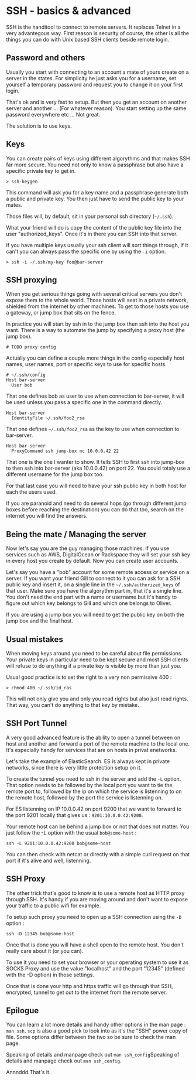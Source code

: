 # SSH - basics & advanced

SSH is the handitool to connect to remote servers. It replaces Telnet in a very advantegous way. First reason is security of course, the other is all the things you can do with Unix based SSH clients beside remote login.

## Password and others

Usually you start with connecting to an account a mate of yours create on a server in the states. For simplicity he just asks you for a username, set yourself a temporary password and request you to change it on your first login.

That's ok and is very fast to setup. But then you get an account on another server and another ... (For whatever reason). You start setting up the same password everywhere etc ... Not great.

The solution is to use keys.

## Keys

You can create pairs of keys using different algorythms and that makes SSH far more secure. You need not only to know a passphrase but also have a specific private key to get in.

```
> ssh-keygen
```

This command will ask you for a key name and a passphrase generate both a public and private key. You then just have to send the public key to your mates.

Those files will, by default, sit in your personal ssh directory (```~/.ssh```).

What your friend will do is copy the content of the public key file into the user "authorized_keys". Once it's in there you can SSH into that server.

If you have multiple keys usually your ssh client will sort things through, if it can't you can always pass the specific one by using the ```-i``` option.

```
> ssh -i ~/.ssh/my-key foo@bar-server
```

## SSH proxying

When you get serious things going with several critical servers you don't expose them to the whole world. Those hosts will seat in a private network, shielded from the internet by other machines. To get to those hosts you use a gateway, or jump box that sits on the fence.

In practice you will start by ssh in to the jump box then ssh into the host you want. There is a way to automate the jump by specifying a proxy host (the jump box).

```
# TODO proxy config
```

Actually you can define a couple more things in the config especially host names, user names, port or specific keys to use for specific hosts.

```
# ~/.ssh/config
Host bar-server
  User bob
```

That one defines bob as user to use when connection to bar-server, it will be used unless you pass a specific one in the command directly.

```
Host bar-server
  IdentityFile ~/.ssh/foo2_rsa
```

That one defines ```~/.ssh/foo2_rsa``` as the key to use when connection to bar-server.

```
Host bar-server
  ProxyCommand ssh jump-box nc 10.0.0.42 22
```

That one is the one I wanter to show. It tells SSH to first ssh into jump-box to then ssh into bar-server (aka 10.0.0.42) on port 22.
You could totaly use a different username for the jump box too.

For that last case you will need to have your ssh public key in both host for each the users used.

If you are paranoid and need to do several hops (go through different jump boxes before reaching the destination) you can do that too, search on the internet you will find the answers.

## Being the mate / Managing the server

Now let's say you are the guy managing those machines. If you use services such as AWS, DigitalOcean or Rackspace they will set your ssh key in every host you create by default. Now you can create user accounts.

Let's say you have a "bob" account for some remote access or service on a server. If you want your friend Gill to connect to it you can ask for a SSH public key and insert it, on a single line in the ```~/.ssh/authorized_keys``` of that user. Make sure you have the algorythm part in, that it's a single line. You don't need the end part with a name or username but it's handy to figure out which key belongs to Gill and which one belongs to Oliver.

If you are using a jump box you will need to get the public key on both the jump box and the final host.

## Usual mistakes

When moving keys around you need to be careful about file permissions. Your private keys in particular need to be kept secure and most SSH clients will refuse to do anything if a private key is visible by more than just you.

Usual good practice is to set the right to a very non permissive 400 :

```
> chmod 400 ~/.ssh/id_ras
```

This will not only give you and only you read rights but also just read rights. That way, you can't do anything to that key by mistake.


## SSH Port Tunnel

A very good advanced feature is the ability to open a tunnel between on host and another and forward a port of the remote machine to the local one. It's especially handy for services that are on hosts in privat enetworks.

Let's take the example of ElasticSearch. ES is always kept in private networks, since there is very little protection setup on it.

To create the tunnel you need to ssh in the server and add the ```-L``` option. That option needs to be followed by the local port you want to tie the remote port to, followed by the ip on which the service is listenning to on the remote host, followed by the port the service is listenning on.

For ES listenning on IP 10.0.0.42 on port 9200 that we want to forward to the port 9201 locally that gives us : ```9201:10.0.0.42:9200```.

Your remote host can be behind a jump box or not that does not matter. You just follow the -L option with the usual ```bob@some-host``` :

```
ssh -L 9201:10.0.0.42:9200 bob@some-host
```

You can then check with netcat or directly with a simple curl request on that port if it's alive and well, listenning.

## SSH Proxy

The other trick that's good to know is to use a remote host as HTTP proxy through SSH. It's handy if you are moving around and don't want to expose your traffic to a public wifi for example.

To setup such proxy you need to open up a SSH connection using the ```-D``` option :

```
ssh -D 12345 bob@some-host
```

Once that is done you will have a shell open to the remote host. You don't really care about it (or you can).

To use it you need to set your browser or your operating system to use it as SOCKS Proxy and use the value "localhost" and the port "12345" (defined with the -D option) in those settings.

Once that is done your http and https traffic will go through that SSH, encrypted, tunnel to get out to the internet from the remote server.

## Epilogue

You can learn a lot more details and handy other options in the man page : ```man ssh```. ```scp``` is also a good pick to look into as it's the "SSH" power copy of file. Some options differ between the two so be sure to check the man page.

Speaking of details and manpage check out ```man ssh_config```Speaking of details and manpage check out ```man ssh_config```.

Annnddd That's it.
